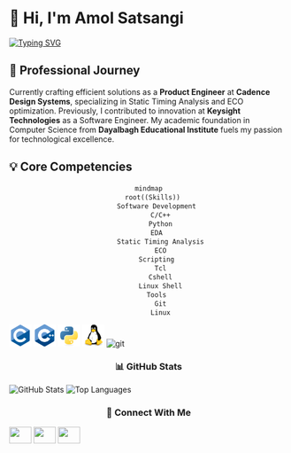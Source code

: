 # 👋 Hi, I'm Amol Satsangi 
[![Typing SVG](https://readme-typing-svg.demolab.com?font=Fira+Code&pause=1000&random=false&width=435&lines=Product+Engineer+at+Cadence;EDA+Enthusiast;Static+Timing+Analysis+Expert)](https://git.io/typing-svg)

## 🚀 Professional Journey
Currently crafting efficient solutions as a **Product Engineer** at **Cadence Design Systems**, specializing in Static Timing Analysis and ECO optimization. Previously, I contributed to innovation at **Keysight Technologies** as a Software Engineer. My academic foundation in Computer Science from **Dayalbagh Educational Institute** fuels my passion for technological excellence.

## 💡 Core Competencies
<div align="center">

```mermaid
mindmap
  root((Skills))
    Software Development
      C/C++
      Python
    EDA
      Static Timing Analysis
      ECO
    Scripting
      Tcl
      Cshell
      Linux Shell
    Tools
      Git
      Linux
```
<p align="left">
<img src="https://raw.githubusercontent.com/devicons/devicon/master/icons/c/c-original.svg" alt="c" width="40" height="40"/>
<img src="https://raw.githubusercontent.com/devicons/devicon/master/icons/cplusplus/cplusplus-original.svg" alt="cplusplus" width="40" height="40"/>
<img src="https://raw.githubusercontent.com/devicons/devicon/master/icons/python/python-original.svg" alt="python" width="40" height="40"/>
<img src="https://raw.githubusercontent.com/devicons/devicon/master/icons/linux/linux-original.svg" alt="linux" width="40" height="40"/>
<img src="https://www.vectorlogo.zone/logos/git-scm/git-scm-icon.svg" alt="git" width="40" height="40"/>
</p>

### 📊 GitHub Stats
<p align="left">
  <img src="https://github-readme-stats.vercel.app/api?username=amolsatsangi&show_icons=true&theme=light&hide_border=true" alt="GitHub Stats"/>
  <img src="https://github-readme-stats.vercel.app/api/top-langs/?username=amolsatsangi&layout=compact&theme=light&hide_border=true" alt="Top Languages"/>
</p>

### 🔗 Connect With Me
<p align="left">
  <a href="https://linkedin.com/in/amol-satsangi-30a968170" target="blank"><img src="https://raw.githubusercontent.com/rahuldkjain/github-profile-readme-generator/master/src/images/icons/Social/linked-in-alt.svg" height="30" width="40"/></a>
  <a href="https://www.hackerrank.com/15amolsat" target="blank"><img src="https://raw.githubusercontent.com/rahuldkjain/github-profile-readme-generator/master/src/images/icons/Social/hackerrank.svg" height="30" width="40"/></a>
  <a href="https://www.leetcode.com/amols_15" target="blank"><img src="https://raw.githubusercontent.com/rahuldkjain/github-profile-readme-generator/master/src/images/icons/Social/leet-code.svg" height="30" width="40"/></a>
</p>
